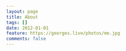 ```yaml
---
layout: page
title: About
tags: []
date: 2012-01-01
feature: https://georges.live/photos/me.jpg
comments: false
---
```

